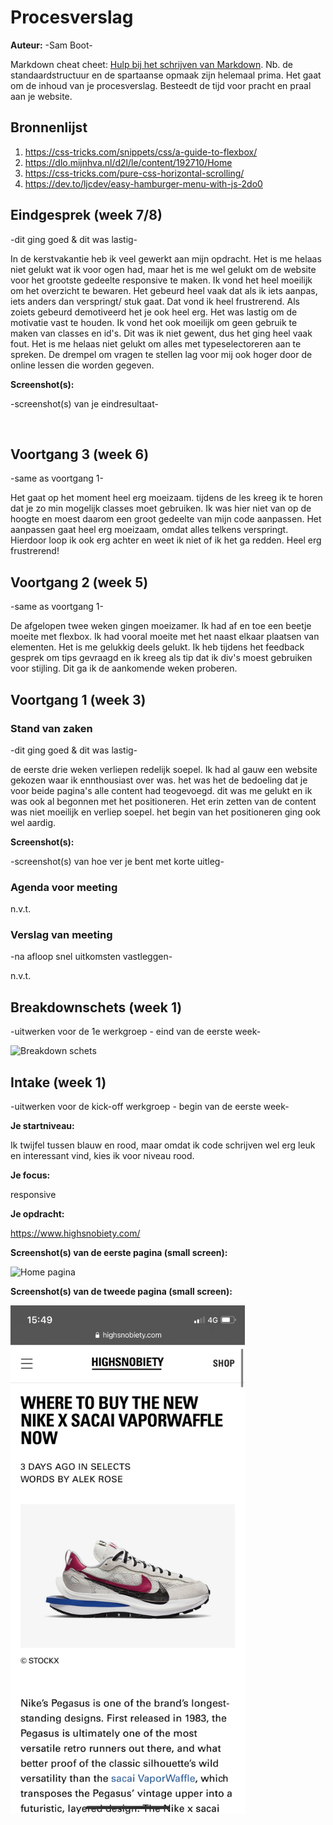# Procesverslag
**Auteur:** -Sam Boot-

Markdown cheat cheet: [Hulp bij het schrijven van Markdown](https://github.com/adam-p/markdown-here/wiki/Markdown-Cheatsheet). Nb. de standaardstructuur en de spartaanse opmaak zijn helemaal prima. Het gaat om de inhoud van je procesverslag. Besteedt de tijd voor pracht en praal aan je website.



## Bronnenlijst
1. https://css-tricks.com/snippets/css/a-guide-to-flexbox/
2. https://dlo.mijnhva.nl/d2l/le/content/192710/Home
3. https://css-tricks.com/pure-css-horizontal-scrolling/
4. https://dev.to/ljcdev/easy-hamburger-menu-with-js-2do0



## Eindgesprek (week 7/8)

-dit ging goed & dit was lastig-

In de kerstvakantie heb ik veel gewerkt aan mijn opdracht. Het is me helaas niet gelukt wat ik voor ogen had, maar het is me wel gelukt om de website voor het grootste gedeelte responsive te maken. Ik vond het heel moeilijk om het overzicht te bewaren. Het gebeurd heel vaak dat als ik iets aanpas, iets anders dan verspringt/ stuk gaat. Dat vond ik heel frustrerend. Als zoiets gebeurd demotiveerd het je ook heel erg. Het was lastig om de motivatie vast te houden. Ik vond het ook moeilijk om geen gebruik te maken van classes en id's. Dit was ik niet gewent, dus het ging heel vaak fout. Het is me helaas niet gelukt om alles met typeselectoreren aan te spreken. De drempel om vragen te stellen lag voor mij ook hoger door de online lessen die worden gegeven.


**Screenshot(s):**

-screenshot(s) van je eindresultaat-

<img src="images/images/Schermafbeelding 2021-01-02 om 14.19.24.png" alt="">

<img src="images/images/Schermafbeelding 2021-01-02 om 14.19.43.png" alt="">

<img src="images/images/Schermafbeelding 2021-01-02 om 14.19.56.png" alt="">

<img src="images/images/Schermafbeelding 2021-01-02 om 14.20.07.png" alt="">

<img src="images/images/Schermafbeelding 2021-01-02 om 14.20.22.png" alt="">

<img src="images/images/Schermafbeelding 2021-01-02 om 14.20.35.png" alt="">

<img src="images/images/Schermafbeelding 2021-01-02 om 14.20.43.png" alt="">

<img src="images/images/Schermafbeelding 2021-01-02 om 14.20.53.png" alt="">

<img src="images/images/Schermafbeelding 2021-01-02 om 14.22.41.png" alt="">

## Voortgang 3 (week 6)

-same as voortgang 1-

Het gaat op het moment heel erg moeizaam. tijdens de les kreeg ik te horen dat je zo min mogelijk classes moet gebruiken. Ik was hier niet van op de hoogte en moest daarom een groot gedeelte van mijn code aanpassen. Het aanpassen gaat heel erg moeizaam, omdat alles telkens verspringt. Hierdoor loop ik ook erg achter en weet ik niet of ik het ga redden.
Heel erg frustrerend!



## Voortgang 2 (week 5)

-same as voortgang 1-

De afgelopen twee weken gingen moeizamer. Ik had af en toe een beetje moeite met flexbox. Ik had vooral moeite met het naast elkaar plaatsen van elementen. Het is me gelukkig deels gelukt. Ik heb tijdens het feedback gesprek om tips gevraagd en ik kreeg als tip dat ik div's moest gebruiken voor stijling. Dit ga ik de aankomende weken proberen.


## Voortgang 1 (week 3)

### Stand van zaken

-dit ging goed & dit was lastig-

de eerste drie weken verliepen redelijk soepel. Ik had al gauw een website gekozen waar ik ennthousiast over was. het was het de bedoeling dat je voor beide pagina's alle content had teogevoegd. dit was me gelukt en ik was ook al begonnen met het positioneren. Het erin zetten van de content was niet moeilijk en verliep soepel. het begin van het positioneren ging ook wel aardig.

**Screenshot(s):**

-screenshot(s) van hoe ver je bent met korte uitleg-

### Agenda voor meeting

n.v.t.

### Verslag van meeting

-na afloop snel uitkomsten vastleggen-

n.v.t.


## Breakdownschets (week 1)

-uitwerken voor de 1e werkgroep - eind van de eerste week-

<img src="images/BreakdownSchets" width="375px" alt="Breakdown schets">


## Intake (week 1)
-uitwerken voor de kick-off werkgroep - begin van de eerste week-

**Je startniveau:**

Ik twijfel tussen blauw en rood, maar omdat ik code schrijven wel erg leuk en interessant vind, kies ik voor niveau rood.

**Je focus:**

responsive

**Je opdracht:**

https://www.highsnobiety.com/

**Screenshot(s) van de eerste pagina (small screen):**


<img src="images/IMG_7715.PNG" width="375px" alt="Home pagina">

**Screenshot(s) van de tweede pagina (small screen):**

<img src="images/IMG_7716.jpeg" width="375px" alt="Detail pagina">
